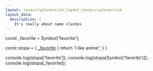 ```yaml
---
layout: javascriptexercise-layout:javascriptexercise
layout_data:
  description: |
    It's really about name clashes
---
```

const _favorite = Symbol('favorite');

const stopa = {
  [_favorite]() {
    return 'I like anime';
  }
}

console.log(stopa['favorite']);
console.log(stopa[Symbol('favorite')]);
console.log(stopa[_favorite]);
